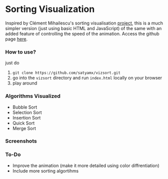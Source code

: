 # Sorting Visualization

Inspired by Clément Mihailescu's sorting visualisation [project](https://github.com/clementmihailescu/Sorting-Visualizer), this is a much simpler version (just using basic HTML and JavaScript) of the same with an added feature of controlling the speed of the animation. Access the github page [here](https://satyamx.github.io/vizsort/).

### How to use?

just do 
1. `git clone https://github.com/satyamx/vizsort.git` 
2. go into the `vizsort` directory and run `index.html` locally on your browser
3. play around

###  Algorithms Visualized

- Bubble Sort 
- Selection Sort
- Insertion Sort
- Quick Sort
- Merge Sort

### Screenshots

### To-Do

- Improve the animation (make it more detailed using color diffrentiation)
- Include more sorting algortihms
